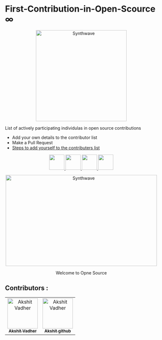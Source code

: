 # First-Contribution-in-Open-Scource ∞


<p align="center">
    <a href="https://cypher-punk.web.app/">
        <img src="https://avatars.githubusercontent.com/u/138747869?s=200&v=4" alt="Synthwave" height="300" width="300">
    </a>
</p>

<p>List of actively participating individulas in open source contributions</p>

- Add your own details to the contributor list
- Make a Pull Request
- [Steps to add yourself to the contributers list](https://github.com/CypherPunk-git/First-Contribution-in-Open-Scource/blob/main/CONTRIBUTING.md)

<p align="center">
    <a href="https://cypher-punk.web.app/">
        <img height="50" src="https://cdn-icons-png.flaticon.com/128/8293/8293577.png" />
    </a>
     <a href="https://twitter.com/Cypherpunk_comm">
        <img height="50" src="https://cdn-icons-png.flaticon.com/512/4096/4096132.png"/>
     </a>
     <a href="https://www.linkedin.com/in/cypher-punk-a878bb289/">
        <img height="50" src="https://user-images.githubusercontent.com/46517096/166973395-19676cd8-f8ec-4abf-83ff-da8243505b82.png"/>
     </a>
     <a href="https://www.instagram.com/cypherpunk.community/">
        <img height="50" src="https://user-images.githubusercontent.com/46517096/166974368-9798f39f-1f46-499c-b14e-81f0a3f83a06.png"/>
    </a>
    </a>
</p>
    <p align="center">
     <img src="https://thumbs.gfycat.com/GoodnaturedFondGaur-size_restricted.gif" alt="Synthwave" height="300" width="500">
    </p>
    <p align="center" font-size="11">
      Welcome to Opne Source
    </p>


## Contributors :

<!-- Do not remove or modify this section -->
<!-- prettier-ignore-start -->
<!-- markdownlint-disable -->

<table>
    <tbody>
        <tr>
       <td align="center">
        <a href="https://github.com/akshitvadher">
            <img src="https://avatars.githubusercontent.com/u/122861906?v=4" width="100px;" alt="Akshit Vadher"/>
            <br />
            <sub><b>Akshit Vadher</b></sub>
        </a>
       </td>
    <td align="center">
    <a href="https://github.com/akshitvad">
        <img src="https://avatars.githubusercontent.com/u/143238000?v=4" width="100px;" alt="Akshit Vadher" />
        <br />
        <sub><b>Akshit github</b></sub>
    </a>
    </td>     
        </tr>
    </tbody>
</table>
